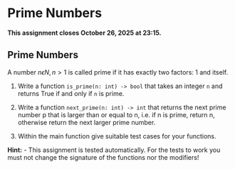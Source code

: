 # Prime Numbers    
 
**This assignment closes October 26, 2025 at 23:15.**

## Prime Numbers

A number $n \epsilon N, n > 1$ is called prime if it has exactly two factors: 1 and itself.

1. Write a function `is_prime(n: int) -> bool` that takes an integer `n` and returns True if and only if `n` is prime.

2. Write a function `next_prime(n: int) -> int` that returns the next prime number p that is larger than or equal to n, i.e. if n is prime, return n, otherwise return the next larger prime number.

3. Within the main function give suitable test cases for your functions.

**Hint:**
    - This assignment is tested automatically. For the tests to work you must not change the signature of the functions nor the modifiers!